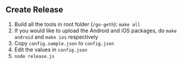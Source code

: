 ## Create Release

1. Build all the tools in root folder (`/go-geth`): `make all`
2. If you would like to upload the Android and iOS packages, do `make android` and `make ios` respectively
3. Copy `config.sample.json` to `config.json`
4. Edit the values in `config.json`
5. `node release.js`
